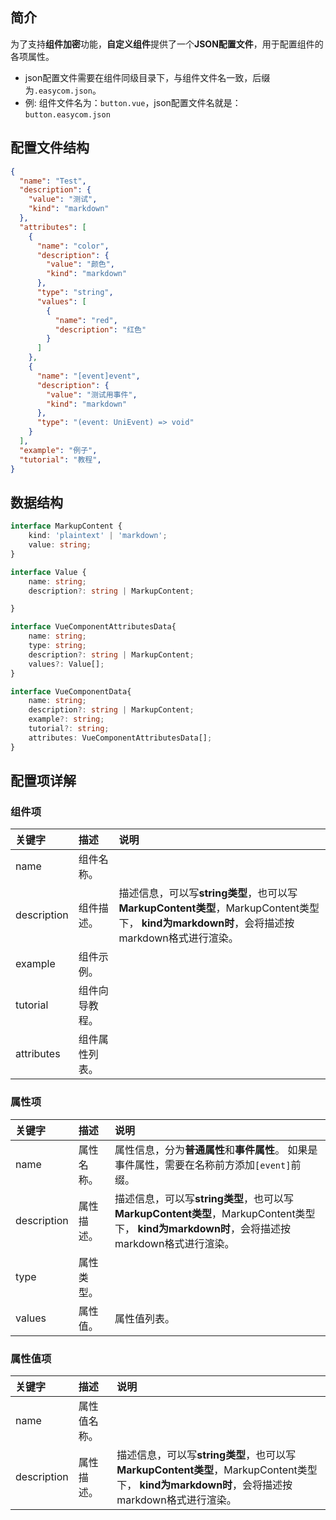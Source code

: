 ## 简介

为了支持**组件加密**功能，**自定义组件**提供了一个**JSON配置文件**，用于配置组件的各项属性。
* json配置文件需要在组件同级目录下，与组件文件名一致，后缀为`.easycom.json`。
* 例: 组件文件名为：`button.vue`，json配置文件名就是：`button.easycom.json`

## 配置文件结构

```JSON
{
  "name": "Test",
  "description": {
    "value": "测试",
    "kind": "markdown"
  },
  "attributes": [
    {
      "name": "color",
      "description": {
        "value": "颜色",
        "kind": "markdown"
      },
      "type": "string",
      "values": [
        {
          "name": "red",
          "description": "红色"
        }
      ]
    },
    {
      "name": "[event]event",
      "description": {
        "value": "测试用事件",
        "kind": "markdown"
      },
      "type": "(event: UniEvent) => void"
    }
  ],
  "example": "例子",
  "tutorial": "教程",
}
```

## 数据结构

```ts
interface MarkupContent {
    kind: 'plaintext' | 'markdown';
    value: string;
}

interface Value {
    name: string;
    description?: string | MarkupContent;

}

interface VueComponentAttributesData{
    name: string;
    type: string;
    description?: string | MarkupContent;
    values?: Value[];
}

interface VueComponentData{
    name: string;
    description?: string | MarkupContent;
    example?: string;
    tutorial?: string;
    attributes: VueComponentAttributesData[];
}
```

## 配置项详解

### 组件项

| 关键字      | 描述           | 说明                                                                                                                                        |
| :---------- | :------------- | :------------------------------------------------------------------------------------------------------------------------------------------ |
| name        | 组件名称。     |                                                                                                                                             |
| description | 组件描述。     | 描述信息，可以写**string类型**，也可以写**MarkupContent类型**，MarkupContent类型下， **kind为markdown时**，会将描述按markdown格式进行渲染。 |
| example     | 组件示例。     |                                                                                                                                             |
| tutorial    | 组件向导教程。     |                                                                                                                                             |
| attributes  | 组件属性列表。 |                                                                                                                                             |

### 属性项

| 关键字      | 描述       | 说明                                                                                                                                        |
| :---------- | :--------- | :------------------------------------------------------------------------------------------------------------------------------------------ |
| name        | 属性名称。 | 属性信息，分为**普通属性**和**事件属性**。 如果是事件属性，需要在名称前方添加`[event]`前缀。                                                |
| description | 属性描述。 | 描述信息，可以写**string类型**，也可以写**MarkupContent类型**，MarkupContent类型下， **kind为markdown时**，会将描述按markdown格式进行渲染。 |
| type        | 属性类型。 |                                                                                                                                             |
| values      | 属性值。   | 属性值列表。                                                                                                                                |

### 属性值项

| 关键字      | 描述       | 说明                                                                                                                                        |
| :---------- | :--------- | :------------------------------------------------------------------------------------------------------------------------------------------ |
| name        | 属性值名称。 |                                                 |
| description | 属性描述。 | 描述信息，可以写**string类型**，也可以写**MarkupContent类型**，MarkupContent类型下， **kind为markdown时**，会将描述按markdown格式进行渲染。 |

